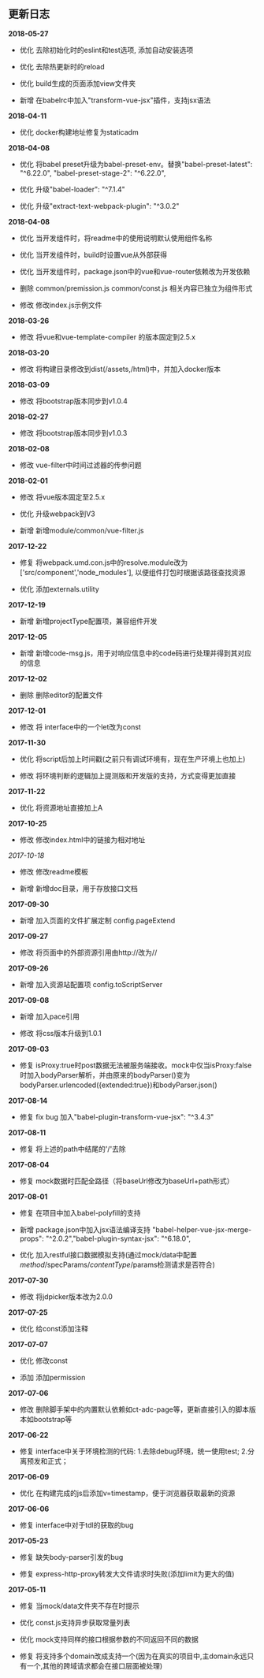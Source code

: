 ## 更新日志

**2018-05-27**

- 优化 去除初始化时的eslint和test选项, 添加自动安装选项

- 优化 去除热更新时的reload

- 优化 build生成的页面添加view文件夹

- 新增 在babelrc中加入"transform-vue-jsx"插件，支持jsx语法

**2018-04-11**

- 优化 docker构建地址修复为staticadm

**2018-04-08**

- 优化 将babel preset升级为babel-preset-env。替换"babel-preset-latest": "^6.22.0", "babel-preset-stage-2": "^6.22.0",

- 优化 升级"babel-loader": "^7.1.4"

- 优化 升级"extract-text-webpack-plugin": "^3.0.2"

**2018-04-08**

- 优化 当开发组件时，将readme中的使用说明默认使用组件名称

- 优化 当开发组件时，build时设置vue从外部获得

- 优化 当开发组件时，package.json中的vue和vue-router依赖改为开发依赖

- 删除 common/premission.js common/const.js 相关内容已独立为组件形式

- 修改 修改index.js示例文件

**2018-03-26**

- 修改 将vue和vue-template-compiler 的版本固定到2.5.x

**2018-03-20**

- 修改 将构建目录修改到dist(/assets,/html)中，并加入docker版本

**2018-03-09**

- 修改 将bootstrap版本同步到v1.0.4

**2018-02-27**

- 修改 将bootstrap版本同步到v1.0.3

**2018-02-08**

- 修改 vue-filter中时间过滤器的传参问题

**2018-02-01**

- 修改 将vue版本固定至2.5.x

- 优化 升级webpack到V3

- 新增 新增module/common/vue-filter.js

**2017-12-22**

- 修复 将webpack.umd.con.js中的resolve.module改为['src/component','node_modules'], 以便组件打包时根据该路径查找资源

- 优化 添加externals.utility

**2017-12-19**

- 新增 新增projectType配置项，兼容组件开发

**2017-12-05**

- 新增 新增code-msg.js，用于对响应信息中的code码进行处理并得到其对应的信息

**2017-12-02**

- 删除 删除editor的配置文件

**2017-12-01**

- 修改 将 interface中的一个let改为const

**2017-11-30**

- 优化 将script后加上时间戳(之前只有调试环境有，现在生产环境上也加上)

- 修改 将环境判断的逻辑加上提测版和开发版的支持，方式变得更加直接

**2017-11-22**

- 优化 将资源地址直接加上A

**2017-10-25**

- 修改 修改index.html中的链接为相对地址

*2017-10-18*

- 修改 修改readme模板

- 新增 新增doc目录，用于存放接口文档

**2017-09-30**

- 新增 加入页面的文件扩展定制 config.pageExtend

**2017-09-27**

- 修改 将页面中的外部资源引用由http://改为//

**2017-09-26**

- 新增 加入资源站配置项 config.toScriptServer

**2017-09-08**

- 新增 加入pace引用

- 修改 将css版本升级到1.0.1

**2017-09-03**

- 修复 isProxy:true时post数据无法被服务端接收。mock中仅当isProxy:false时加入bodyParser解析，并由原来的bodyParser()变为bodyParser.urlencoded({extended:true})和bodyParser.json()

**2017-08-14**

- 修复 fix bug 加入"babel-plugin-transform-vue-jsx": "^3.4.3"

**2017-08-11**

- 修复 将上述的path中结尾的'/'去除

**2017-08-04**

- 修复 mock数据时匹配全路径（将baseUrl修改为baseUrl+path形式）

**2017-08-01**

- 修复 在项目中加入babel-polyfill的支持

- 新增 package.json中加入jsx语法编译支持 "babel-helper-vue-jsx-merge-props": "^2.0.2","babel-plugin-syntax-jsx": "^6.18.0",

- 优化 加入restful接口数据模拟支持(通过mock/data中配置$method/$specParams/$contentType/$params检测请求是否符合)

**2017-07-30**

- 修改 将jdpicker版本改为2.0.0

**2017-07-25**

- 优化 给const添加注释

**2017-07-07**

- 优化 修改const

- 添加 添加permission

**2017-07-06**

- 修改 删除脚手架中的内置默认依赖如ct-adc-page等，更新直接引入的脚本版本如bootstrap等

**2017-06-22**

- 修复 interface中关于环境检测的代码: 1.去除debug环境，统一使用test; 2.分离预发和正式；

**2017-06-09**

- 优化 在构建完成的js后添加v=timestamp，便于浏览器获取最新的资源

**2017-06-06**

- 修复 interface中对于tdl的获取的bug

**2017-05-23**

- 修复 缺失body-parser引发的bug

- 修复 express-http-proxy转发大文件请求时失败(添加limit为更大的值)

**2017-05-11**

- 修复 当mock/data文件夹不存在时提示

- 优化 const.js支持异步获取常量列表

- 优化 mock支持同样的接口根据参数的不同返回不同的数据

- 修复 将支持多个domain改成支持一个(因为在真实的项目中,主domain永远只有一个,其他的跨域请求都会在接口层面被处理)
























